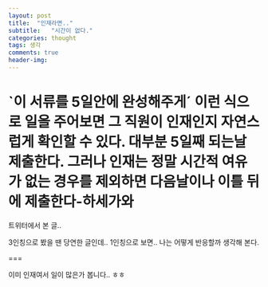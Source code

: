 ```yaml
---
layout: post
title:  "인재라면.."
subtitle:   "시간이 없다."
categories: thought
tags: 생각
comments: true
header-img: 
---
```


`이 서류를 5일안에 완성해주게´ 이런 식으로 일을 주어보면 그 직원이 인재인지 자연스럽게 확인할 수 있다. 대부분 5일째 되는날 제출한다. 그러나 인재는 정말 시간적 여유가 없는 경우를 제외하면 다음날이나 이틀 뒤에 제출한다-하세가와
===

트위터에서 본 글..

3인칭으로 봤을 땐 당연한 글인데.. 1인칭으로 보면.. 나는 어떻게 반응할까 생각해 본다.

===

이미 인재여서 일이 많은가 봅니다.. ㅎㅎ

